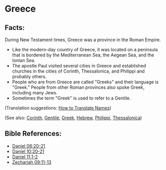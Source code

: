 # Greece #

## Facts: ##

During New Testament times, Greece was a province in the Roman Empire.

* Like the modern-day country of Greece, it was located on a peninsula that is bordered by the Mediterranean Sea, the Aegean Sea, and the Ionian Sea.
* The apostle Paul visited several cities in Greece and established churches in the cities of Corinth, Thessalonica, and Philippi and probably others.
* People who are from Greece are called "Greeks" and their language is "Greek." People from other Roman provinces also spoke Greek, including many Jews.
* Sometimes the term "Greek" is used to refer to a Gentile.

(Translation suggestions: [How to Translate Names](en/ta-vol1/translate/man/translate-names))

(See also: [Corinth](../other/corinth.md), [Gentile](../other/gentile.md), [Greek](../other/greek.md), [Hebrew](../other/hebrew.md), [Philippi](../other/philippi.md), [Thessalonica](../other/thessalonica.md))

## Bible References: ##

* [Daniel 08:20-21](en/tn/dan/help/08/20)
* [Daniel 10:20-21](en/tn/dan/help/10/20)
* [Daniel 11:1-2](en/tn/dan/help/11/01)
* [Zechariah 09:11-13](en/tn/zec/help/09/11)